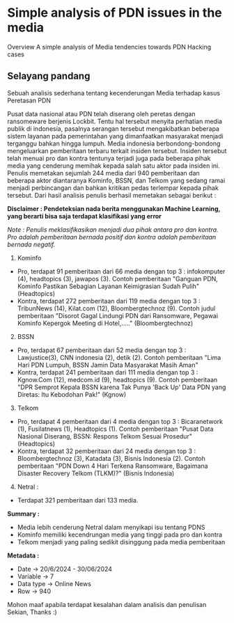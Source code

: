 # Simple analysis of PDN issues in the media
Overview A simple analysis of Media tendencies towards PDN Hacking cases

## Selayang pandang

Sebuah analisis sederhana tentang kecenderungan Media terhadap kasus Peretasan PDN

Pusat data nasional atau PDN telah diserang oleh peretas dengan ransomeware berjenis Lockbit. Tentu hal tersebut menyita perhatian media publik di indonesia, pasalnya serangan tersebut mengakibatkan beberapa sistem layanan pada pemerintahan yang dimanfaatkan masyarakat menjadi terganggu bahkan hingga lumpuh.
Media indonesia berbondong-bondong mengeluarkan pemberitaan terbaru terkait insiden tersebut. Insiden tersebut telah menuai pro dan kontra tentunya terjadi juga pada beberapa pihak media yang cenderung memihak kepada salah satu aktor pada insiden ini.
Penulis memetakan sejumlah 244 media dari 940 pemberitaan dan beberapa aktor diantaranya Kominfo, BSSN, dan Telkom yang sedang ramai menjadi perbincangan dan bahkan kritikan pedas terlempar kepada pihak tersebut. Dari hasil analisis penulis berhasil memetakan sebagai berikut : 

**Disclaimer : Pendeteksian nada berita menggunakan Machine Learning, yang berarti bisa saja terdapat klasifikasi yang error**

*Note : Penulis meklasifikasikan menjadi dua pihak antara pro dan kontra. Pro adalah pemberitaan bernada positif dan kontra adalah pemberitaan bernada negatif.*
  
1. Kominfo
  - Pro, terdapat 91 pemberitaan dari 66 media dengan top 3 : infokomputer (4), headtopics (3), jawapos (3). Contoh pemberitaan "Ganguan PDN, Kominfo Pastikan Sebagian Layanan Keimigrasian Sudah Pulih" (Headtopics)
  - Kontra, terdapat 272 pemberitaan dari 119 media dengan top 3 : TribunNews (14), Kilat.com (12), Bloombergtechnoz (9). Contoh judul pemberitaan "Disorot Gagal Lindungi PDN dari Ransomware, Pegawai Kominfo Kepergok Meeting di Hotel,....." (Bloombergtechnoz)
2. BSSN
  - Pro, terdapat 67 pemberitaan dari 52 media dengan top 3 :  Lawjustice(3), CNN indonesia (2), detik (2). Contoh pemberitaan "Lima Hari PDN Lumpuh, BSSN Jamin Data Masyarakat Masih Aman"
  - Kontra, terdapat 241 pemberitaan dari 111 media dengan top 3 : Kgnow.Com (12), medcom.id (9), headtopics (9). Contoh pemberitaan "DPR Semprot Kepala BSSN karena Tak Punya 'Back Up' Data PDN yang Diretas: Itu Kebodohan Pak!" (Kgnow)
3. Telkom
  - Pro, terdapat 4 pemberitaan dari 4 media dengan top 3 : Bicaranetwork (1), Fusilatnews (1), Headtopics (1). Contoh pemberitaan "Pusat Data Nasional Diserang, BSSN: Respons Telkom Sesuai Prosedur" (Headtopics)
  - Kontra, terdapat 32 pemberitaan dari 24 media dengan top 3 : Bloombergtechnoz (3), Katadata (3), Bisnis Indonesia (2). Contoh pemberitaan "PDN Down 4 Hari Terkena Ransomware, Bagaimana Disaster Recovery Telkom (TLKM)?" (Bisnis Indonesia)
4. Netral : 
  - Terdapat 321 pemberitaan dari 133 media.

**Summary :**
  - Media lebih cenderung Netral dalam menyikapi isu tentang PDNS
  - Kominfo memiliki kecendrungan media yang tinggi pada pro dan kontra
  - Telkom menjadi yang paling sedikit disinggung pada media pemberitaan

**Metadata :**
  - Date -> 20/6/2024 - 30/06/2024
  - Variable -> 7
  - Data type -> Online News
  - Row -> 940

Mohon maaf apabila terdapat kesalahan dalam analisis dan penulisan
Sekian, Thanks :)
